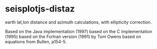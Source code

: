# seisplotjs-distaz
earth lat,lon distance and azimuth calculations, with ellipticity correction.

Based on the Java implementation (1997) based on the C implementation (1995) based on the Fortran version (1991) by Tom Owens based on equations from Bullen, p154-5.
